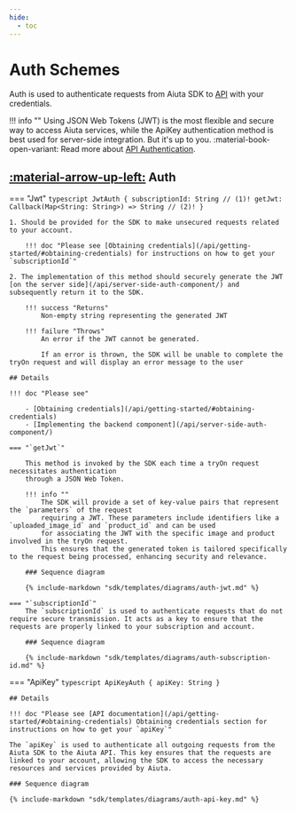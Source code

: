 ```yaml
---
hide:
  - toc
---
```

# Auth Schemes

Auth is used to authenticate requests from Aiuta SDK to [API](/api/try-on/workflow) with your credentials.

!!! info ""
    Using JSON Web Tokens (JWT) is the most flexible and secure way to access Aiuta services, while the ApiKey authentication method is best used for server-side integration. But it's up to you. :material-book-open-variant: Read more about [API Authentication](/api/getting-started/#authentication).

## [:material-arrow-up-left:](/sdk/developer/configuration/#configuration) Auth

=== "Jwt"
    ```typescript
    JwtAuth {
      subscriptionId: String // (1)!
      getJwt: Callback(Map<String: String>) => String // (2)!
    }
    ```

    1. Should be provided for the SDK to make unsecured requests related to your account.

        !!! doc "Please see [Obtaining credentials](/api/getting-started/#obtaining-credentials) for instructions on how to get your `subscriptionId`"

    2. The implementation of this method should securely generate the JWT [on the server side](/api/server-side-auth-component/) and subsequently return it to the SDK.

        !!! success "Returns"
            Non-empty string representing the generated JWT

        !!! failure "Throws"
            An error if the JWT cannot be generated. 
            
            If an error is thrown, the SDK will be unable to complete the tryOn request and will display an error message to the user

    ## Details

    !!! doc "Please see"

        - [Obtaining credentials](/api/getting-started/#obtaining-credentials)
        - [Implementing the backend component](/api/server-side-auth-component/)

    === "`getJwt`"

        This method is invoked by the SDK each time a tryOn request necessitates authentication
        through a JSON Web Token. 

        !!! info ""
            The SDK will provide a set of key-value pairs that represent the `parameters` of the request
            requiring a JWT. These parameters include identifiers like a `uploaded_image_id` and `product_id` and can be used 
            for associating the JWT with the specific image and product involved in the tryOn request. 
            This ensures that the generated token is tailored specifically to the request being processed, enhancing security and relevance.

        ### Sequence diagram

        {% include-markdown "sdk/templates/diagrams/auth-jwt.md" %}

    === "`subscriptionId`"
        The `subscriptionId` is used to authenticate requests that do not require secure transmission. It acts as a key to ensure that the requests are properly linked to your subscription and account.

        ### Sequence diagram

        {% include-markdown "sdk/templates/diagrams/auth-subscription-id.md" %}

=== "ApiKey"
    ```typescript
    ApiKeyAuth {
      apiKey: String
    }
    ```

    ## Details

    !!! doc "Please see [API documentation](/api/getting-started/#obtaining-credentials) Obtaining credentials section for instructions on how to get your `apiKey`"

    The `apiKey` is used to authenticate all outgoing requests from the Aiuta SDK to the Aiuta API. This key ensures that the requests are linked to your account, allowing the SDK to access the necessary resources and services provided by Aiuta. 

    ### Sequence diagram
    
    {% include-markdown "sdk/templates/diagrams/auth-api-key.md" %}

